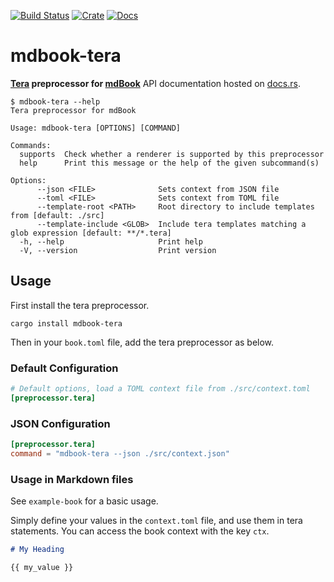 [![Build Status](https://github.com/avitex/mdbook-tera/workflows/build/badge.svg)](https://github.com/avitex/mdbook-tera/actions?query=workflow:build)
[![Crate](https://img.shields.io/crates/v/mdbook-tera.svg)](https://crates.io/crates/mdbook-tera)
[![Docs](https://docs.rs/mdbook-tera/badge.svg)](https://docs.rs/mdbook-tera)

# mdbook-tera

**[Tera](https://github.com/Keats/tera) preprocessor for [mdBook](https://github.com/rust-lang/mdBook)**
API documentation hosted on [docs.rs](https://docs.rs/mdbook-tera).

```text
$ mdbook-tera --help
Tera preprocessor for mdBook

Usage: mdbook-tera [OPTIONS] [COMMAND]

Commands:
  supports  Check whether a renderer is supported by this preprocessor
  help      Print this message or the help of the given subcommand(s)

Options:
      --json <FILE>              Sets context from JSON file
      --toml <FILE>              Sets context from TOML file
      --template-root <PATH>     Root directory to include templates from [default: ./src]
      --template-include <GLOB>  Include tera templates matching a glob expression [default: **/*.tera]
  -h, --help                     Print help
  -V, --version                  Print version
```

## Usage

First install the tera preprocessor.

```text
cargo install mdbook-tera
```

Then in your `book.toml` file, add the tera preprocessor as below.

### Default Configuration

```toml
# Default options, load a TOML context file from ./src/context.toml
[preprocessor.tera]
```

### JSON Configuration

```toml
[preprocessor.tera]
command = "mdbook-tera --json ./src/context.json"
```

### Usage in Markdown files

See `example-book` for a basic usage.

Simply define your values in the `context.toml` file, and use them in tera statements.
You can access the book context with the key `ctx`.

```md
# My Heading

{{ my_value }}
```
